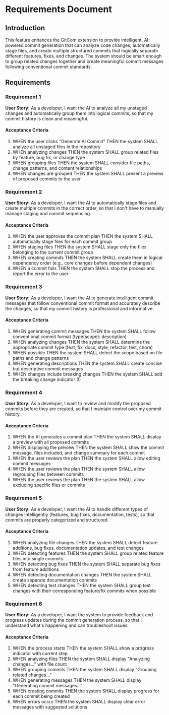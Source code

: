 # Requirements Document

## Introduction

This feature enhances the GitCom extension to provide intelligent, AI-powered commit generation that can analyze code changes, automatically stage files, and create multiple structured commits that logically separate different features, fixes, and changes. The system should be smart enough to group related changes together and create meaningful commit messages following conventional commit standards.

## Requirements

### Requirement 1

**User Story:** As a developer, I want the AI to analyze all my unstaged changes and automatically group them into logical commits, so that my commit history is clean and meaningful.

#### Acceptance Criteria

1. WHEN the user clicks "Generate AI Commit" THEN the system SHALL analyze all unstaged files in the repository
2. WHEN analyzing changes THEN the system SHALL group related files by feature, bug fix, or change type
3. WHEN grouping files THEN the system SHALL consider file paths, change patterns, and content relationships
4. WHEN changes are grouped THEN the system SHALL present a preview of proposed commits to the user

### Requirement 2

**User Story:** As a developer, I want the AI to automatically stage files and create multiple commits in the correct order, so that I don't have to manually manage staging and commit sequencing.

#### Acceptance Criteria

1. WHEN the user approves the commit plan THEN the system SHALL automatically stage files for each commit group
2. WHEN staging files THEN the system SHALL stage only the files belonging to the current commit group
3. WHEN creating commits THEN the system SHALL create them in logical dependency order (e.g., core changes before dependent changes)
4. WHEN a commit fails THEN the system SHALL stop the process and report the error to the user

### Requirement 3

**User Story:** As a developer, I want the AI to generate intelligent commit messages that follow conventional commit format and accurately describe the changes, so that my commit history is professional and informative.

#### Acceptance Criteria

1. WHEN generating commit messages THEN the system SHALL follow conventional commit format (type(scope): description)
2. WHEN analyzing changes THEN the system SHALL determine the appropriate commit type (feat, fix, docs, style, refactor, test, chore)
3. WHEN possible THEN the system SHALL detect the scope based on file paths and change patterns
4. WHEN generating descriptions THEN the system SHALL create concise but descriptive commit messages
5. WHEN changes include breaking changes THEN the system SHALL add the breaking change indicator (!)

### Requirement 4

**User Story:** As a developer, I want to review and modify the proposed commits before they are created, so that I maintain control over my commit history.

#### Acceptance Criteria

1. WHEN the AI generates a commit plan THEN the system SHALL display a preview with all proposed commits
2. WHEN displaying the preview THEN the system SHALL show the commit message, files included, and change summary for each commit
3. WHEN the user reviews the plan THEN the system SHALL allow editing commit messages
4. WHEN the user reviews the plan THEN the system SHALL allow regrouping files between commits
5. WHEN the user reviews the plan THEN the system SHALL allow excluding specific files or commits

### Requirement 5

**User Story:** As a developer, I want the AI to handle different types of changes intelligently (features, bug fixes, documentation, tests), so that commits are properly categorized and structured.

#### Acceptance Criteria

1. WHEN analyzing file changes THEN the system SHALL detect feature additions, bug fixes, documentation updates, and test changes
2. WHEN detecting features THEN the system SHALL group related feature files into single commits
3. WHEN detecting bug fixes THEN the system SHALL separate bug fixes from feature additions
4. WHEN detecting documentation changes THEN the system SHALL create separate documentation commits
5. WHEN detecting test changes THEN the system SHALL group test changes with their corresponding feature/fix commits when possible

### Requirement 6

**User Story:** As a developer, I want the system to provide feedback and progress updates during the commit generation process, so that I understand what's happening and can troubleshoot issues.

#### Acceptance Criteria

1. WHEN the process starts THEN the system SHALL show a progress indicator with current step
2. WHEN analyzing files THEN the system SHALL display "Analyzing changes..." with file count
3. WHEN grouping commits THEN the system SHALL display "Grouping related changes..." 
4. WHEN generating messages THEN the system SHALL display "Generating commit messages..."
5. WHEN creating commits THEN the system SHALL display progress for each commit being created
6. WHEN errors occur THEN the system SHALL display clear error messages with suggested solutions